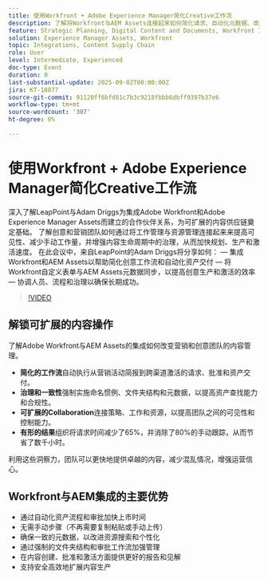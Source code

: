 ```yaml
---
title: 使用Workfront + Adobe Experience Manager简化Creative工作流
description: 了解将Workfront与AEM Assets连接起来如何简化请求、自动化元数据、改进治理以及支持高效的内容供应链。
feature: Strategic Planning, Digital Content and Documents, Workfront Integrations and Apps
solution: Experience Manager Assets, Workfront
topic: Integrations, Content Supply Chain
role: User
level: Intermediate, Experienced
doc-type: Event
duration: 0
last-substantial-update: 2025-09-02T00:00:00Z
jira: KT-18877
source-git-commit: 91120ff6bfd81c7b3c9218fbbb6dbff9397b37e6
workflow-type: tm+mt
source-wordcount: '307'
ht-degree: 0%

---
```



# 使用Workfront + Adobe Experience Manager简化Creative工作流

深入了解LeapPoint与Adam Driggs为集成Adobe Workfront和Adobe Experience Manager Assets而建立的合作伙伴关系，为可扩展的内容供应链奠定基础。 了解创意和营销团队如何通过将工作管理与资源管理连接起来来提高可见性、减少手动工作量，并增强内容生命周期中的治理，从而加快规划、生产和激活速度。 在此会议中，来自LeapPoint的Adam Driggs将分享如何： — 集成Workfront和AEM Assets以帮助简化创意工作流和自动化资产交付 — 将Workfront自定义表单与AEM Assets元数据同步，以提高创意生产和激活的效率 — 协调人员、流程和治理以确保长期成功。

>[!VIDEO](https://video.tv.adobe.com/v/3471497/?learn=on&enablevpops)


## 解锁可扩展的内容操作

了解Adobe Workfront与AEM Assets的集成如何改变营销和创意团队的内容管理。

* **简化的工作流**&#x200B;自动执行从营销活动简报到跨渠道激活的请求、批准和资产交付。
* **治理和一致性**&#x200B;强制实施命名惯例、文件夹结构和元数据，以提高资产查找能力和合规性。
* **可扩展的Collaboration**&#x200B;连接策略、工作和资源，以提高团队之间的可见性和控制能力。
* **有形的结果**&#x200B;组织将请求时间减少了65%，并消除了80%的手动跟踪，从而节省了数千小时。

利用这些洞察力，团队可以更快地提供卓越的内容，减少混乱情况，增强运营信心。

## Workfront与AEM集成的主要优势

* 通过自动化资产流程和审批加快上市时间
* 无需手动步骤（不再需要复制粘贴或手动上传）
* 确保一致的元数据，以改进资源搜索和个性化
* 通过强制的文件夹结构和审批工作流加强管理
* 在内容创建、批准和激活方面提供更好的报告和见解
* 支持安全高效地扩展内容生产
